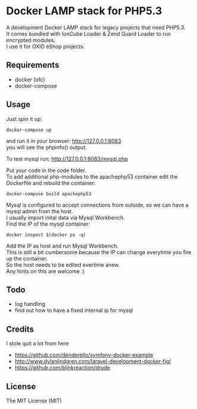 # Docker LAMP stack for PHP5.3

A development Docker LAMP stack for legacy projects that need PHP5.3.  
It comes bundled with IonCube Loader & Zend Guard Loader to run encrypted modules.  
I use it for OXID eShop projects.  

## Requirements
- docker (ofc)
- docker-compose

## Usage
Just spin it up:

    docker-compose up

and run it in your browser: http://127.0.0.1:8083  
you will see the phpinfo() output.  

To test mysql run: http://127.0.0.1:8083/mysql.php  

Put your code in the code folder.  
To add additional php-modules to the apachephp53 container edit the Dockerfile and rebuild the container:

    docker-compose build apachephp53 

Mysql is configured to accept connections from outside, so we can have a mysql admin from the host.  
I usually import inital data via Mysql Workbench.  
Find the IP of the mysql container:

    docker inspect $(docker ps -q)

Add the IP as host and run Mysql Workbench.  
This is still a bit cumbersome because the IP can change everytime you fire up the container.  
So the host needs to be edited evertime anew.  
Any hints on this are welcome :)

## Todo
- log handling
- find out how to have a fixed internal ip for mysql

## Credits
I stole quit a lot from here

- https://github.com/denderello/symfony-docker-example
- http://www.dylanlindgren.com/laravel-development-docker-fig/
- https://github.com/blinkreaction/drude

## License

The MIT License (MIT)
